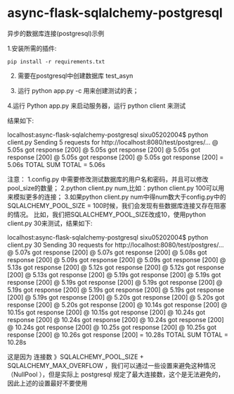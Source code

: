async-flask-sqlalchemy-postgresql
=================================

异步的数据库连接(postgresql)示例

1.安装所需的插件:

	pip install -r requirements.txt

2. 需要在postgresql中创建数据库 test_asyn 

3. 运行 python app.py -c 用来创建测试的表；

4.运行 Python app.py 来启动服务器，运行 python client 来测试

结果如下:

localhost:async-flask-sqlalchemy-postgresql sixu05202004$ python client.py
Sending 5 requests for http://localhost:8080/test/postgres/...
	@  5.05s got response [200]
	@  5.05s got response [200]
	@  5.05s got response [200]
	@  5.05s got response [200]
	@  5.05s got response [200]
	=  5.06s TOTAL
SUM TOTAL = 5.06s


注意：
1.config.py 中需要修改测试数据库的用户名和密码，并且可以修改pool_size的数量；
2.python client.py num,比如：python client.py 100可以用来模拟更多的连接；
3.如果python client.py num中得num数大于config.py中的SQLALCHEMY_POOL_SIZE = 100时候，我们会发现有些数据库连接又存在阻塞的情况。
比如，我们把SQLALCHEMY_POOL_SIZE改成10，使用python client.py 30来测试，结果如下:

localhost:async-flask-sqlalchemy-postgresql sixu05202004$ python client.py 30
Sending 30 requests for http://localhost:8080/test/postgres/...
	@  5.07s got response [200]
	@  5.07s got response [200]
	@  5.08s got response [200]
	@  5.09s got response [200]
	@  5.09s got response [200]
	@  5.13s got response [200]
	@  5.12s got response [200]
	@  5.12s got response [200]
	@  5.13s got response [200]
	@  5.19s got response [200]
	@  5.19s got response [200]
	@  5.19s got response [200]
	@  5.19s got response [200]
	@  5.19s got response [200]
	@  5.19s got response [200]
	@  5.19s got response [200]
	@  5.19s got response [200]
	@  5.20s got response [200]
	@  5.20s got response [200]
	@  5.20s got response [200]
	@ 10.14s got response [200]
	@ 10.15s got response [200]
	@ 10.15s got response [200]
	@ 10.24s got response [200]
	@ 10.24s got response [200]
	@ 10.24s got response [200]
	@ 10.24s got response [200]
	@ 10.25s got response [200]
	@ 10.25s got response [200]
	@ 10.26s got response [200]
	= 10.28s TOTAL
SUM TOTAL = 10.28s


这是因为 连接数 》SQLALCHEMY_POOL_SIZE + SQLALCHEMY_MAX_OVERFLOW ，我们可以通过一些设置来避免这种情况（NullPool ），但是实际上 postgresql 规定了最大连接数，这个是无法避免的，因此上述的设置最好不要使用